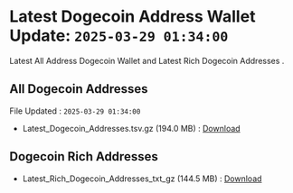 # Latest Dogecoin Address Wallet Update: `2025-03-29 01:34:00`

Latest All Address Dogecoin Wallet and Latest Rich Dogecoin Addresses .

## All Dogecoin Addresses

File Updated : `2025-03-29 01:34:00`

- Latest_Dogecoin_Addresses.tsv.gz (194.0 MB) : [Download](https://github.com/Pymmdrza/Rich-Address-Wallet/releases/tag/Dogecoin)

## Dogecoin Rich Addresses

- Latest_Rich_Dogecoin_Addresses_txt_gz (144.5 MB) : [Download](https://github.com/Pymmdrza/Rich-Address-Wallet/releases/tag/Dogecoin)
